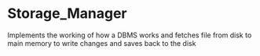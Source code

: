 # Storage_Manager
Implements the working of how a DBMS works and fetches file from disk to main memory to write changes and saves back to the disk
